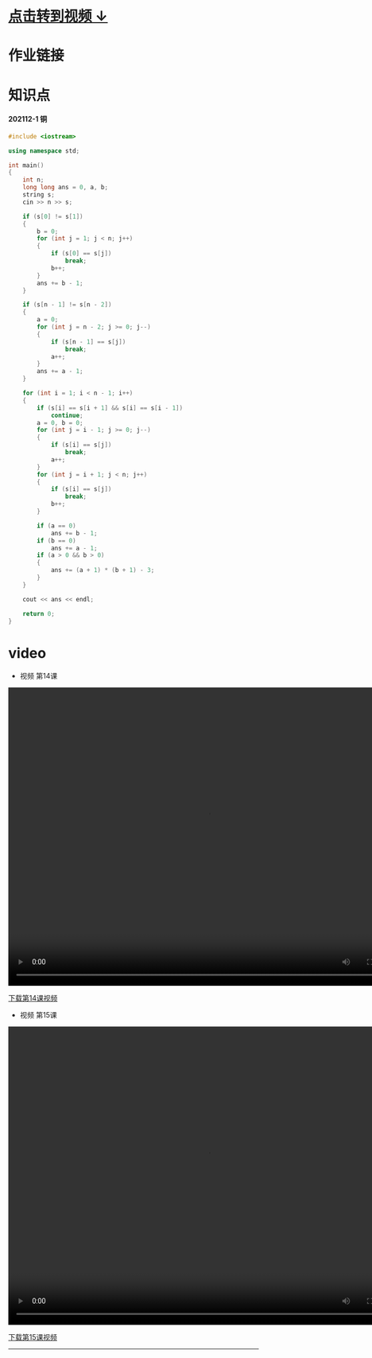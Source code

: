 # [点击转到视频 ↓ ](#video)

# 作业链接

#  知识点


#### 202112-1 铜
```cpp
#include <iostream>

using namespace std;

int main()
{
    int n;
    long long ans = 0, a, b;
    string s;
    cin >> n >> s;

    if (s[0] != s[1])
    {
        b = 0;
        for (int j = 1; j < n; j++)
        {
            if (s[0] == s[j])
                break;
            b++;
        }
        ans += b - 1;
    }

    if (s[n - 1] != s[n - 2])
    {
        a = 0;
        for (int j = n - 2; j >= 0; j--)
        {
            if (s[n - 1] == s[j])
                break;
            a++;
        }
        ans += a - 1;
    }

    for (int i = 1; i < n - 1; i++)
    {
        if (s[i] == s[i + 1] && s[i] == s[i - 1])
            continue;
        a = 0, b = 0;
        for (int j = i - 1; j >= 0; j--)
        {
            if (s[i] == s[j])
                break;
            a++;
        }
        for (int j = i + 1; j < n; j++)
        {
            if (s[i] == s[j])
                break;
            b++;
        }

        if (a == 0)
            ans += b - 1;
        if (b == 0)
            ans += a - 1;
        if (a > 0 && b > 0)
        {
            ans += (a + 1) * (b + 1) - 3;
        }
    }

    cout << ans << endl;

    return 0;
}
```



# video

- 视频 第14课

<video src="https://m-pan.glitch.me/Vidies/14th.mp4" width="800px" height="600px" controls="controls"></video>

[下载第14课视频](https://m-pan.glitch.me/Vidies/14th.mp4)



- 视频 第15课

<video src="https://m-pan.glitch.me/Vidies/15th.mp4" width="800px" height="600px" controls="controls"></video>

[下载第15课视频](https://m-pan.glitch.me/Vidies/15th.mp4)


---
